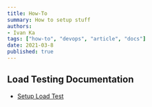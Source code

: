 ```yaml
---
title: How-To
summary: How to setup stuff
authors:
- Ivan Ka
tags: ["how-to", "devops", "article", "docs"]
date: 2021-03-8
published: true
---
```


## Load Testing Documentation

- [Setup Load Test](https://github.com/cloudposse/load-testing)
